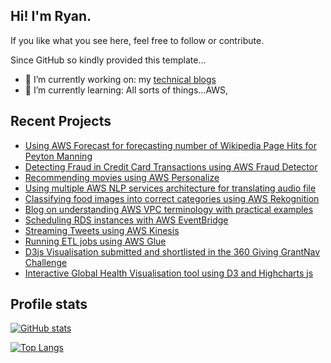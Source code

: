 
## Hi! I'm Ryan.

If you like what you see here, feel free to follow or contribute.

Since GitHub so kindly provided this template...

- 🔭 I’m currently working on: my [technical blogs](https://ryannazareth.com)
- 🌱 I’m currently learning: All sorts of things...AWS,

## Recent Projects
<!--START_SECTION:posts-->
* [Using AWS Forecast for forecasting number of Wikipedia Page Hits for Peyton Manning](https://www.ryannazareth.com/AWS-ML-services/projects/forecast/)
* [Detecting Fraud in Credit Card Transactions using AWS Fraud Detector](https://www.ryannazareth.com/AWS-ML-services/projects/fraud/)
* [Recommending movies using AWS Personalize](https://www.ryannazareth.com/AWS-ML-services/projects/personalize/)
* [Using multiple AWS NLP services architecture for translating audio file](https://www.ryannazareth.com/AWS-ML-services/projects/nlp/)
* [Classifying food images into correct categories using AWS Rekognition](https://www.ryannazareth.com/AWS-ML-services/projects/rekognition/)
* [Blog on understanding AWS VPC terminology with practical examples](https://www.ryannazareth.com/AWS-VPC/)
* [Scheduling RDS instances with AWS EventBridge](https://www.ryannazareth.com/AWS-ETL-Workflows/eventbridge-schedule-rds/)
* [Streaming Tweets using AWS Kinesis](https://www.ryannazareth.com/AWS-ETL-Workflows/kinesis/)
* [Running ETL jobs using AWS Glue](https://www.ryannazareth.com/AWS-ETL-Workflows/glue_etl/example1/)
* [D3js Visualisation submitted and shortlisted in the 360 Giving GrantNav Challenge](https://www.ryannazareth.com/GrantNav_Challenge2/)
* [Interactive Global Health Visualisation tool using D3 and Highcharts js](https://www.ryannazareth.com/TweetsViz/)
<!--END_SECTION:posts-->

## Profile stats

[![GitHub stats](https://github-readme-stats.vercel.app/api?username=ryankarlos&show_icons=true&theme=github_dark)](https://github.com/anuraghazra/github-readme-stats)

[![Top Langs](https://github-readme-stats.vercel.app/api/top-langs/?username=ryankarlos&layout=compact&theme=github_dark)](https://github.com/anuraghazra/github-readme-stats)
